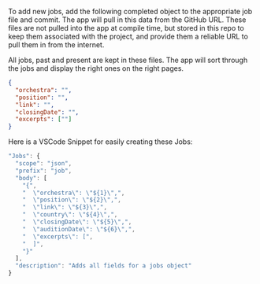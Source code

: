 To add new jobs, add the following completed object to the appropriate job
file and commit. The app will pull in this data from the GitHub URL. These
files are not pulled into the app at compile time, but stored in this repo
to keep them associated with the project, and provide them a reliable URL to
pull them in from the internet.

All jobs, past and present are kept in these files. The app will sort through
the jobs and display the right ones on the right pages.

```json
{
  "orchestra": "",
  "position": "",
  "link": "",
  "closingDate": "",
  "excerpts": [""]
}
```

Here is a VSCode Snippet for easily creating these Jobs:

```js
"Jobs": {
  "scope": "json",
  "prefix": "job",
  "body": [
    "{",
    "  \"orchestra\": \"${1}\",",
    "  \"position\": \"${2}\",",
    "  \"link\": \"${3}\",",
    "  \"country\": \"${4}\",",
    "  \"closingDate\": \"${5}\",",
    "  \"auditionDate\": \"${6}\",",
    "  \"excerpts\": [",
    "  ]",
    "}"
  ],
  "description": "Adds all fields for a jobs object"
}
```
